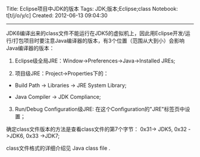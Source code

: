 Title: Eclipse项目中JDK的版本
Tags: JDK;版本;Eclipse;class
Notebook: t[t/j/o/y/c]
Created: 2012-06-13 09:04:30

------

JDK6编译出来的class文件不能运行在JDK5的虚拟机上，因此用Eclipse开发/运行/打包项目时要注意Java编译器的版本，有3个位置（范围从大到小）会影响Java编译器的版本：

1. Eclipse级全局JRE：Window->Preferences->Java->Installed JREs;

2. 项目级JRE：Project->Properties下的：

 * Build Path -> Libraries -> JRE System Library;

 * Java Compiler -> JDK Compliance;

3. Run/Debug Configuration级JRE: 在这个Configuration的"JRE"标签页中设置； 
 

确定class文件版本的方法是查看class文件的第7个字节： 0x31-> JDK5, 0x32 ->JDK6, 0x33 ->JDK7;

 class文件格式的详细介绍见 Java class file .